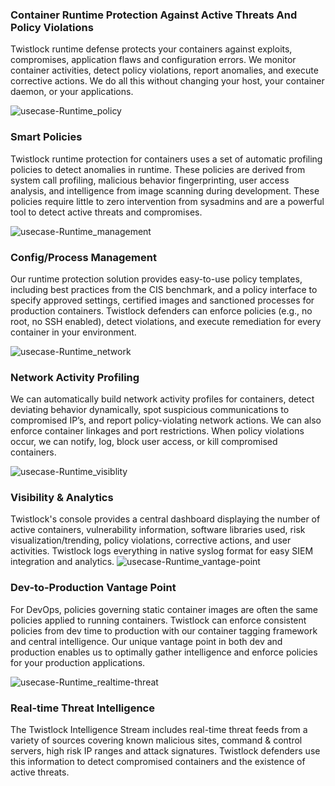 
### Container Runtime Protection Against Active Threats And Policy Violations

Twistlock runtime defense protects your containers against exploits, compromises, application flaws and configuration errors. We monitor container activities, detect policy violations, report anomalies, and execute corrective actions. We do all this without changing your host, your container daemon, or your applications.</div>



![usecase-Runtime_policy](https://www.twistlock.com/wp-content/uploads/2017/01/usecase-Runtime_policy.svg)


### Smart Policies

Twistlock runtime protection for containers uses a set of automatic profiling policies to detect anomalies in runtime. These policies are derived from system call profiling, malicious behavior fingerprinting, user access analysis, and intelligence from image scanning during development. These policies require little to zero intervention from sysadmins and are a powerful tool to detect active threats and compromises.




![usecase-Runtime_management](https://www.twistlock.com/wp-content/uploads/2017/01/usecase-Runtime_management.svg)


### Config/Process Management

Our runtime protection solution provides easy-to-use policy templates, including best practices from the CIS benchmark, and a policy interface to specify approved settings, certified images and sanctioned processes for production containers. Twistlock defenders can enforce policies (e.g., no root, no SSH enabled), detect violations, and execute remediation for every container in your environment.



![usecase-Runtime_network](https://www.twistlock.com/wp-content/uploads/2017/01/usecase-Runtime_network.svg)



### Network Activity Profiling

We can automatically build network activity profiles for containers, detect deviating behavior dynamically, spot suspicious communications to compromised IP’s, and report policy-violating network actions. We can also enforce container linkages and port restrictions. When policy violations occur, we can notify, log, block user access, or kill compromised containers.


![usecase-Runtime_visiblity](https://www.twistlock.com/wp-content/uploads/2017/01/usecase-Runtime_visiblity.svg)


### Visibility & Analytics

Twistlock's console provides a central dashboard displaying the number of active containers, vulnerability information, software libraries used, risk visualization/trending, policy violations, corrective actions, and user activities. Twistlock logs everything in native syslog format for easy SIEM integration and analytics.
![usecase-Runtime_vantage-point](https://www.twistlock.com/wp-content/uploads/2017/01/usecase-Runtime_vantage-point.svg)

### Dev-to-Production Vantage Point

For DevOps, policies governing static container images are often the same policies applied to running containers. Twistlock can enforce consistent policies from dev time to production with our container tagging framework and central intelligence. Our unique vantage point in both dev and production enables us to optimally gather intelligence and enforce policies for your production applications.


![usecase-Runtime_realtime-threat](https://www.twistlock.com/wp-content/uploads/2017/01/usecase-Runtime_realtime-threat.svg)

### Real-time Threat Intelligence

The Twistlock Intelligence Stream includes real-time threat feeds from a variety of sources covering known malicious sites, command & control servers, high risk IP ranges and attack signatures. Twistlock defenders use this information to detect compromised containers and the existence of active threats.
